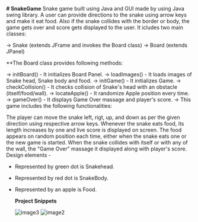 **# SnakeGame**
Snake game built using Java and GUI made by using Java swing library. A user can provide directions to the snake using arrow keys and make it eat food. Also if the snake collides with the border or body, the game gets over and score gets displayed to the user.
It icludes two main classes:

-> Snake (extends JFrame and invokes the Board class)
-> Board (extends JPanel)

**The Board class provides following methods:

-> initBoard() - It initializes Board Panel.
-> loadImages() - It loads images of Snake head, Snake body and food.
-> initGame() - It initializes Game.
-> checkCollision() - It checks collision of Snake's head with an obstacle (itself/food/wall).
-> locateApple() - It randomize Apple position every time.
-> gameOver() - It displays Game Over massage and player's score.
-> This game includes the following functionalities:

The player can move the snake left, rigt, up, and down as per the given direction using respective arrow keys.
Whenever the snake eats food, its length increases by one and live score is displayed on screen.
The food appears on random position each time, either when the snake eats one or the new game is started.
When the snake collides with itself or with any of the wall, the "Game Over" massage it displayed along with player's score.
Design elements -

* Represented by green dot is Snakehead.
* Represented by red dot is SnakeBody.
* Represented by an apple is Food.

  **Project Snippets**






  ![image3](https://github.com/GnaneshwariSarala/SnakeGame/assets/137158564/0eaa6293-e38a-4792-8520-8887b59ea15e)
  ![image2](https://github.com/GnaneshwariSarala/SnakeGame/assets/137158564/9b953b2c-6c99-48ed-b078-a9b11598c567)

  
  
  
  

